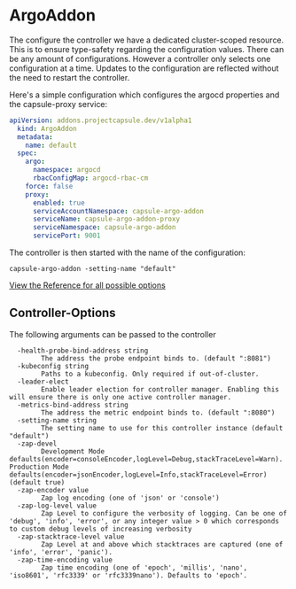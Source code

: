# ArgoAddon

The configure the controller we have a dedicated cluster-scoped resource. This is to ensure type-safety regarding the configuration values. There can be any amount of configurations. However a controller only selects one configuration at a time. Updates to the configuration are reflected without the need to restart the controller.

Here's a simple configuration which configures the argocd properties and the capsule-proxy service:

```yaml
apiVersion: addons.projectcapsule.dev/v1alpha1
  kind: ArgoAddon
  metadata:
    name: default
  spec:
    argo:
      namespace: argocd
      rbacConfigMap: argocd-rbac-cm
    force: false
    proxy:
      enabled: true
      serviceAccountNamespace: capsule-argo-addon
      serviceName: capsule-argo-addon-proxy
      serviceNamespace: capsule-argo-addon
      servicePort: 9001
```

The controller is then started with the name of the configuration:

```shell
capsule-argo-addon -setting-name "default"
```

[View the Reference for all possible options](../reference.md)

## Controller-Options

The following arguments can be passed to the controller

```shell
  -health-probe-bind-address string
    	The address the probe endpoint binds to. (default ":8081")
  -kubeconfig string
    	Paths to a kubeconfig. Only required if out-of-cluster.
  -leader-elect
    	Enable leader election for controller manager. Enabling this will ensure there is only one active controller manager.
  -metrics-bind-address string
    	The address the metric endpoint binds to. (default ":8080")
  -setting-name string
    	The setting name to use for this controller instance (default "default")
  -zap-devel
    	Development Mode defaults(encoder=consoleEncoder,logLevel=Debug,stackTraceLevel=Warn). Production Mode defaults(encoder=jsonEncoder,logLevel=Info,stackTraceLevel=Error) (default true)
  -zap-encoder value
    	Zap log encoding (one of 'json' or 'console')
  -zap-log-level value
    	Zap Level to configure the verbosity of logging. Can be one of 'debug', 'info', 'error', or any integer value > 0 which corresponds to custom debug levels of increasing verbosity
  -zap-stacktrace-level value
    	Zap Level at and above which stacktraces are captured (one of 'info', 'error', 'panic').
  -zap-time-encoding value
    	Zap time encoding (one of 'epoch', 'millis', 'nano', 'iso8601', 'rfc3339' or 'rfc3339nano'). Defaults to 'epoch'.
```
